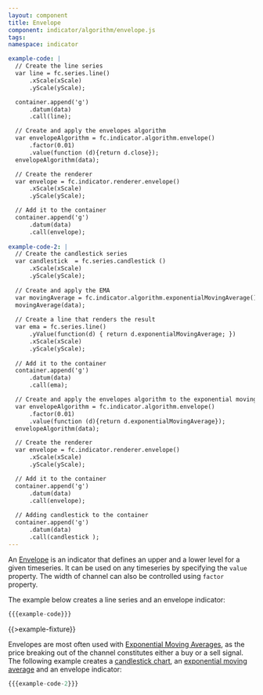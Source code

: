 ```yaml
---
layout: component
title: Envelope
component: indicator/algorithm/envelope.js
tags:
namespace: indicator

example-code: |
  // Create the line series
  var line = fc.series.line()
      .xScale(xScale)
      .yScale(yScale);

  container.append('g')
      .datum(data)
      .call(line);

  // Create and apply the envelopes algorithm
  var envelopeAlgorithm = fc.indicator.algorithm.envelope()
      .factor(0.01)
      .value(function (d){return d.close});
  envelopeAlgorithm(data);

  // Create the renderer
  var envelope = fc.indicator.renderer.envelope()
      .xScale(xScale)
      .yScale(yScale);

  // Add it to the container
  container.append('g')
      .datum(data)
      .call(envelope);
      
example-code-2: |
  // Create the candlestick series
  var candlestick  = fc.series.candlestick ()
      .xScale(xScale)
      .yScale(yScale);
        
  // Create and apply the EMA
  var movingAverage = fc.indicator.algorithm.exponentialMovingAverage()
  movingAverage(data);
  
  // Create a line that renders the result
  var ema = fc.series.line()
      .yValue(function(d) { return d.exponentialMovingAverage; })
      .xScale(xScale)
      .yScale(yScale);
  
  // Add it to the container
  container.append('g')
      .datum(data)
      .call(ema);

  // Create and apply the envelopes algorithm to the exponential moving average
  var envelopeAlgorithm = fc.indicator.algorithm.envelope()
      .factor(0.01)
      .value(function (d){return d.exponentialMovingAverage});
  envelopeAlgorithm(data);

  // Create the renderer
  var envelope = fc.indicator.renderer.envelope()
      .xScale(xScale)
      .yScale(yScale);

  // Add it to the container
  container.append('g')
      .datum(data)
      .call(envelope);
      
  // Adding candlestick to the container
  container.append('g')
      .datum(data)
      .call(candlestick );
---
```


An [Envelope](http://www.investopedia.com/terms/e/envelope.asp?optm=sa_v2) is an indicator that defines an upper and a lower level for a given timeseries. It can be used on any timeseries by specifying the `value` property. The width of channel can also be controlled using `factor` property.

The example below creates a line series and an envelope indicator:

```js
{{{example-code}}}
```

{{>example-fixture}}

Envelopes are most often used with [Exponential Moving Averages](./exponentialMovingAverage), as the price breaking out
of the channel constitutes either a buy or a sell signal. The following example creates a 
[candlestick chart](../series/candlestick), an [exponential moving average](./exponentialMovingAverage) 
and an envelope indicator:

```js
{{{example-code-2}}}
```

<div id="envelope_2" class="chart"> </div>
<script type="text/javascript">
(function() {
    var desiredWidth = $('#envelope_2').width(),
        desiredHeight = desiredWidth / 2.4; //keeps the width-height ratio at 600-250 (defaults for createFixture)
    var f = createFixture('#envelope_2', desiredWidth, desiredHeight, null, function() { return true; });
    var container = f.container, data = f.data,
      xScale = f.xScale, yScale = f.yScale;
    {{{example-code-2}}}
}());
</script>
